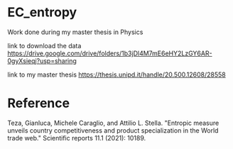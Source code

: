 # EC_entropy

Work done during my master thesis in Physics

link to download the data
https://drive.google.com/drive/folders/1b3jDl4M7mE6eHY2LzGY6AR-0gyXsieqj?usp=sharing

link to my master thesis
https://thesis.unipd.it/handle/20.500.12608/28558

# Reference
Teza, Gianluca, Michele Caraglio, and Attilio L. Stella. "Entropic measure unveils country competitiveness and product specialization in the World trade web." Scientific reports 11.1 (2021): 10189.

